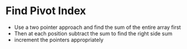 # Find Pivot Index
* Use a two pointer approach and find the sum of the entire array first
* Then at each position subtract the sum to find the right side sum
* increment the pointers appropriately